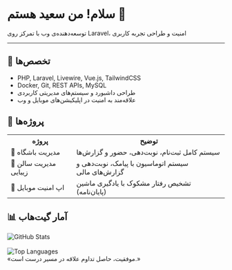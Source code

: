   <h1 class="center">سلام! من سعید هستم 👋</h1>

  <p class="center">
    توسعه‌دهنده‌ی وب با تمرکز روی Laravel، امنیت و طراحی تجربه کاربری  
    <br>
  </p>

  <hr>

  <h2>🧩 تخصص‌ها</h2>
  <ul>
    <li>PHP, Laravel, Livewire, Vue.js, TailwindCSS</li>
    <li>Docker, Git, REST APIs, MySQL</li>
    <li>طراحی داشبورد و سیستم‌های مدیریتی کاربردی</li>
    <li>علاقه‌مند به امنیت در اپلیکیشن‌های موبایل و وب</li>
  </ul>

  <h2>📌 پروژه‌ها</h2>
  <table>
    <tr>
      <th>پروژه</th>
      <th>توضیح</th>
    </tr>
    <tr>
      <td>💪 مدیریت باشگاه</td>
      <td>سیستم کامل ثبت‌نام، نوبت‌دهی، حضور و گزارش‌ها</td>
    </tr>
    <tr>
      <td>💅 مدیریت سالن زیبایی</td>
      <td>سیستم اتوماسیون با پیامک، نوبت‌دهی و گزارش‌های مالی</td>
    </tr>
    <tr>
      <td>🔐 اپ امنیت موبایل</td>
      <td>تشخیص رفتار مشکوک با یادگیری ماشین (پایان‌نامه)</td>
    </tr>
  </table>

  <h2>📊 آمار گیت‌هاب</h2>
  <div class="stats center">
    <img src="https://github-readme-stats.vercel.app/api?username=saeedmohseni&show_icons=true&theme=default" alt="GitHub Stats" />
    <br><br>
    <img src="https://github-readme-stats.vercel.app/api/top-langs/?username=saeedmohseni&layout=compact&theme=default" alt="Top Languages" />
  </div>

  <div class="quote">
    «موفقیت، حاصل تداوم علاقه در مسیر درست است.»
  </div>

</body>
</html>
